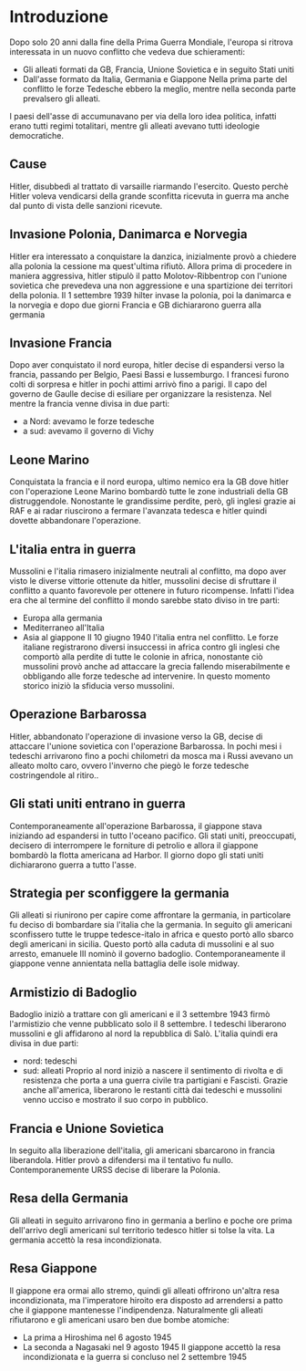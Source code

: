# Introduzione
Dopo solo 20 anni dalla fine della Prima Guerra Mondiale, l'europa si ritrova interessata in un nuovo conflitto che vedeva due schieramenti:
- Gli alleati formati da GB, Francia, Unione Sovietica e in seguito Stati uniti
- Dall'asse formato da Italia, Germania e Giappone
Nella prima parte del conflitto le forze Tedesche ebbero la meglio, mentre nella seconda parte prevalsero gli alleati.

I paesi dell'asse di accumunavano per via della loro idea politica, infatti erano tutti regimi totalitari, mentre gli alleati avevano tutti ideologie democratiche.

## Cause
Hitler, disubbedì al trattato di varsaille riarmando l'esercito. Questo perchè Hitler voleva vendicarsi della grande sconfitta ricevuta in guerra ma anche dal punto di vista delle sanzioni ricevute. 
## Invasione Polonia, Danimarca e Norvegia
Hitler era interessato a conquistare la danzica, inizialmente provò a chiedere alla polonia la cessione ma quest'ultima rifiutò. Allora prima di procedere in maniera aggressiva, hitler stipulò il patto Molotov-Ribbentrop con l'unione sovietica che prevedeva una non aggressione e una spartizione dei territori della polonia.
Il 1 settembre 1939 hilter invase la polonia, poi la danimarca e la norvegia e dopo due giorni Francia e GB dichiararono guerra alla germania
## Invasione Francia
Dopo aver conquistato il nord europa, hitler decise di espandersi verso la francia, passando per Belgio, Paesi Bassi e lussemburgo. I francesi furono colti di sorpresa e hitler in pochi attimi arrivò fino a parigi. Il capo del governo de Gaulle decise di esiliare per organizzare la resistenza. Nel mentre la francia venne divisa in due parti:
- a Nord: avevamo le forze tedesche
- a sud: avevamo il governo di Vichy
## Leone Marino
Conquistata la francia e il nord europa, ultimo nemico era la GB dove hitler con l'operazione Leone Marino bombardò tutte le zone industriali della GB distruggendole. Nonostante le grandissime perdite, però, gli inglesi grazie ai RAF e ai radar riuscirono a fermare l'avanzata tedesca e hitler quindi dovette abbandonare l'operazione. 
## L'italia entra in guerra
Mussolini e l'italia rimasero inizialmente neutrali al conflitto, ma dopo aver visto le diverse vittorie ottenute da hitler, mussolini decise di sfruttare il conflitto a quanto favorevole per ottenere in futuro ricompense. Infatti l'idea era che al termine del conflitto il mondo sarebbe stato diviso in tre parti:
- Europa alla germania
- Mediterraneo all'Italia
- Asia al giappone
Il 10 giugno 1940 l'italia entra nel conflitto. Le forze italiane registrarono diversi insuccessi in africa contro gli inglesi che comportò alla perdite di tutte le colonie in africa, nonostante ciò mussolini provò anche ad attaccare la grecia fallendo miserabilmente e obbligando alle forze tedesche ad intervenire. In questo momento storico iniziò la sfiducia verso mussolini.
## Operazione Barbarossa
Hitler, abbandonato l'operazione di invasione verso la GB, decise di attaccare l'unione sovietica con l'operazione Barbarossa. In pochi mesi i tedeschi arrivarono fino a pochi chilometri da mosca ma i Russi avevano un alleato molto caro, ovvero l'inverno che piegò le forze tedesche costringendole al ritiro..
## Gli stati uniti entrano in guerra
Contemporaneamente all'operazione Barbarossa, il giappone stava iniziando ad espandersi in tutto l'oceano pacifico. Gli stati uniti, preoccupati, decisero di interrompere le forniture di petrolio e allora il giappone bombardò la flotta americana ad Harbor. Il giorno dopo gli stati uniti dichiararono guerra a tutto l'asse. 
## Strategia per sconfiggere la germania
Gli alleati si riunirono per capire come affrontare la germania, in particolare fu deciso di bombardare sia l'italia che la germania. In seguito gli americani sconfissero tutte le truppe tedesce-italo in africa e questo portò allo sbarco degli americani in sicilia. Questo portò alla caduta di mussolini e al suo arresto, emanuele III nominò il governo badoglio. Contemporaneamente il giappone venne annientata nella battaglia delle isole midway.
## Armistizio di Badoglio
Badoglio iniziò a trattare con gli americani e il 3 settembre 1943 firmò l'armistizio che venne pubblicato solo il 8 settembre. I tedeschi liberarono mussolini e gli affidarono al nord la repubblica di Salò. L'italia quindi era divisa in due parti:
- nord: tedeschi
- sud: alleati
Proprio al nord iniziò a nascere il sentimento di rivolta e di resistenza che porta a una guerra civile tra partigiani e Fascisti. Grazie anche all'america, liberarono le restanti città dai tedeschi e mussolini venno ucciso e mostrato il suo corpo in pubblico. 
## Francia e Unione Sovietica
In seguito alla liberazione dell'italia, gli americani sbarcarono in francia liberandola. Hitler provò a difendersi ma il tentativo fu nullo. 
Contemporanemente URSS decise di liberare la Polonia.
## Resa della Germania
Gli alleati in seguito arrivarono fino in germania a berlino e poche ore prima dell'arrivo degli americani sul territorio tedesco hitler si tolse la vita. La germania accettò la resa incondizionata.
## Resa Giappone
Il giappone era ormai allo stremo, quindi gli alleati offrirono un'altra resa incondizionata, ma l'imperatore hiroito era disposto ad arrendersi a patto che il giappone mantenesse l'indipendenza. Naturalmente gli alleati rifiutarono e gli americani usaro ben due bombe atomiche:
- La prima a Hiroshima nel 6 agosto 1945
- La seconda a Nagasaki nel 9 agosto 1945
Il giappone accettò la resa incondizionata e la guerra si concluso nel 2 settembre 1945